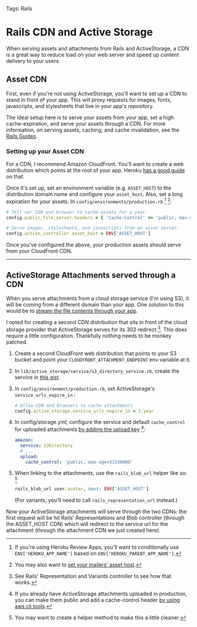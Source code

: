Tags: Rails

# Rails CDN and Active Storage
When serving assets and attachments from Rails and ActiveStorage, a CDN is a great way to reduce load on your web server and speed up content delivery to your users.

## Asset CDN
First, even if you're not using ActiveStorage, you'll want to set up a CDN to stand in front of your app. This will proxy requests for images, fonts, javascripts, and stylesheets that live in your app's repository.

The ideal setup here is to serve your assets from your app, set a high cache-expiration, and serve your assets through a CDN. For more information, on serving assets, caching, and cache invalidation, see the [Rails Guides][1].

### Setting up your Asset CDN
For a CDN, I recommend Amazon CloudFront. You'll want to create a web distribution which points at the root of your app. Heroku [has a good guide][2] on that.

Once it's set up, set an environment variable (e.g. `ASSET_HOST`) to the distribution domain name and configure your `asset_host`. Also, set a long expiration for your assets. In `config/environments/production.rb` [^1] [^2]:

```ruby
# Tell our CDN and browser to cache assets for a year.
config.public_file_server.headers = { 'Cache-Control' => 'public, max-age=31536000' }

# Serve images, stylesheets, and javascripts from an asset server.
config.action_controller.asset_host = ENV['ASSET_HOST']
```

Once you've configured the above, your production assets should serve from your CloudFront CDN.

---

## ActiveStorage Attachments served through a CDN
When you serve attachments from a cloud storage service (I'm using S3), it will be coming from a different domain than your app. One solution to this would be to [stream the file contents through your app][4].

I opted for creating a second CDN distribution that sits in front of the cloud storage provider that ActiveStorage serves for its 302 redirect [^3]. This does require a little configuration. Thankfully nothing needs to be monkey patched.

1. Create a second CloudFront web distribution that points to your S3 bucket and point your `CLOUDFRONT_ATTACHMENT_ENDPOINT` env variable at it.
1. In `lib/active_storage/service/s3_directory_service.rb`, create the service in [this gist][5].
1. In `config/environment/production.rb`, set ActiveStorage's `service_urls_expire_in` :

	```ruby
	# Allow CDN and Browsers to cache attachments
	config.active_storage.service_urls_expire_in = 1.year
	```
1. In config/storage.yml, configure the service and default `cache_control` for uploaded attachments [by adding the upload key][6] [^4]:

	```yaml
	amazon:
	  service: S3Directory
	  # ...
	  upload:
	    cache_control: 'public, max-age=31536000'
	```
1. When linking to the attachments, use the `rails_blob_url` helper like so: [^5] 

	```ruby
	rails_blob_url user.avatar, host: ENV['ASSET_HOST']
	```
	(For variants, you'll need to call `rails_representation_url` instead.)

Now your ActiveStorage attachments will serve through the two CDNs: the first request will be hit Rails' Representations and Blob controller (through the ASSET_HOST CDN) which will redirect to the service url for the attachment (through the attachment CDN we just created here).

[^1]:	If you're using Heroku Review Apps, you'll want to conditionally use `ENV['HEROKU_APP_NAME']` based on `ENV['HEROKU_PARENT_APP_NAME']`.

[^2]:	You may also want to [set your mailers' asset host][3].

[^3]:	See Rails' Representation and Variants controller to see how that works.

[^4]:	If you already have ActiveStorage attachments uploaded in production, you can make them public and add a cache-control header [by using aws cli tools][7].

[^5]:	You may want to create a helper method to make this a little cleaner.

[1]:	https://guides.rubyonrails.org/asset_pipeline.html#cdns-and-the-cache-control-header
[2]:	https://help.heroku.com/8JTD2TJ6/how-should-i-configure-cloudfront-to-work-with-heroku
[3]:	https://guides.rubyonrails.org/action_mailer_basics.html#adding-images-in-action-mailer-views
[4]:	https://github.com/rails/rails/issues/31419#issuecomment-399118697 "on Jun 21, 2018"
[5]:	https://gist.github.com/ericboehs/59ff72b7beeb2724a0979247d0fe7541
[6]:	https://stackoverflow.com/a/58290203
[7]:	https://stackoverflow.com/a/30225271